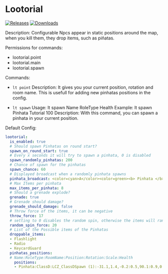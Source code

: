 # Lootorial

<a href="https://github.com/Raul125/Lootorial/releases"><img src="https://img.shields.io/github/v/release/Raul125/Lootorial?include_prereleases&label=Release" alt="Releases"></a>
<a href="https://github.com/Raul125/Lootorial/releases"><img src="https://img.shields.io/github/downloads/Raul125/Lootorial/total?label=Downloads" alt="Downloads"></a>

Description:
Configurable Npcs appear in static positions around the map, when you kill them, they drop items, such as piñatas.

Permissions for commands:
- lootorial.point
- lootorial.main
- lootorial.spawn

Commands:
- `lt point`
  Description: It gives you your current position, rotation and room name. This is usefull for adding new pinhatas positions in the config.

- `lt spawn`
  Usage: lt spawn Name RoleType Health
  Example: lt spawn Pinhata Tutorial 100
  Description: With this command, you can spawn a pinhata in your current position.

Default Config:
```yaml
lootorial:
  is_enabled: true
  # Should spawn Pinhatas on round start?
  spawn_on_round_start: true
  # Every x seconds it will try to spawn a pinhata, 0 is disabled
  spawn_randomly_pinhatas: 200
  # Chance of spawn for the pinhatas
  spawn_chance: 60
  # Displayed broadcast when a randomly pinhata spawns
  pinhata_broadcast: <color=cyan>A</color><color=green><b> Pinhata </b></color><color=cyan>has spawned in<b> %room </b>Room</color>
  # Max Items per pinhata
  max_items_per_pinhata: 8
  # Should a grenade explode?
  grenade: true
  # Grenade should damage?
  grenade_should_damage: false
  # Throw force of the items, it can be negative
  throw_force: 17
  # setting to 0 disables the random spin, otherwise the items will randomly spin
  random_spin_force: 20
  # List of the Possible items of the Pinhatas
  droppable_items:
  - Flashlight
  - Radio
  - KeycardGuard
  pinhatas_positions:
  # Name:RoleType:RoomName:Position:Rotation:Scale:Health
    positions:
    - Pinhata:ClassD:LCZ_ClassDSpawn (1):-31.1,1.4,-0.2:0.5,90.1:0.9,0.9,0.9:100
```
